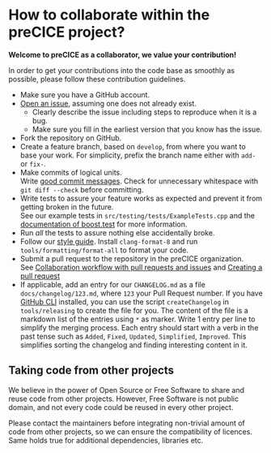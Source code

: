 # How to collaborate within the preCICE project?

**Welcome to preCICE as a collaborator, we value your contribution!**

In order to get your contributions into the code base as smoothly as possible, please follow these contribution guidelines.

* Make sure you have a GitHub account.
* [Open an issue][newissue], assuming one does not already exist.
  * Clearly describe the issue including steps to reproduce when it is a bug.
  * Make sure you fill in the earliest version that you know has the issue.
* Fork the repository on GitHub.
* Create a feature branch, based on `develop`, from where you want to base your work. For simplicity, prefix the branch name either with `add-` or `fix-`.
* Make commits of logical units.  
  Write [good commit messages][commit].
  Check for unnecessary whitespace with `git diff --check` before committing. 
* Write tests to assure your feature works as expected and prevent it from getting broken in the future.  
  See our example tests in `src/testing/tests/ExampleTests.cpp` and the [documentation of boost.test][boosttest] for more information.
* Run _all_ the tests to assure nothing else accidentally broke.
* Follow our [style guide][style].
  Install `clang-format-8` and run `tools/formatting/format-all` to format your code.
* Submit a pull request to the repository in the preCICE organization.  
  See [Collaboration workflow with pull requests and issues][workflow] and [Creating a pull request][pullrequest]
* If applicable, add an entry for our `CHANGELOG.md` as a file `docs/changelog/123.md`, where `123` your Pull Request number.
  If you have [GitHub CLI](https://cli.github.com/) installed, you can use the script `createChangelog` in `tools/releasing` to create the file for you.
  The content of the file is a markdown list of the entries using `*` as marker. Write 1 entry per line to simplify the merging process. Each entry should start with a verb in the past tense such as `Added`, `Fixed`, `Updated`, `Simplified`, `Improved`. This simplifies sorting the changelog and finding interesting content in it.

## Taking code from other projects
We believe in the power of Open Source or Free Software to share and reuse code from other projects. However, Free Software is not public domain, and not every code could be reused in every other project.

Please contact the maintainers before integrating non-trivial amount of code from other projects, so we can ensure the compatibility of licences. Same holds true for additional dependencies, libraries etc.

[newissue]: https://github.com/precice/precice/issues/new/choose
[boosttest]: https://www.boost.org/doc/libs/1_65_1/libs/test/doc/html/index.html
[commit]: http://tbaggery.com/2008/04/19/a-note-about-git-commit-messages.html
[pullrequest]: https://help.github.com/articles/creating-a-pull-request
[style]: https://ipvs.informatik.uni-stuttgart.de/sgs/precice/docs/develop/conventions.html
[workflow]: https://help.github.com/categories/collaborating-with-issues-and-pull-requests
